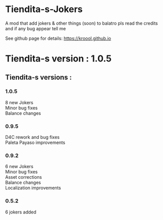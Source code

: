 # Tiendita-s-Jokers

A mod that add jokers & other things (soon) to balatro pls read the credits and if any bug appear tell me

See github page for details: https://kroool.github.io

# Tiendita-s version : 1.0.5

## Tiendita-s versions :
### 1.0.5
8 new Jokers <br>
Minor bug fixes <br>
Balance changes <br>

### 0.9.5
D4C rework and bug fixes<br>
Paleta Payaso improvements

### 0.9.2
6 new Jokers <br>
Minor bug fixes <br>
Asset corrections <br>
Balance changes <br>
Localization improvements

### 0.5.2
6 jokers added <br>